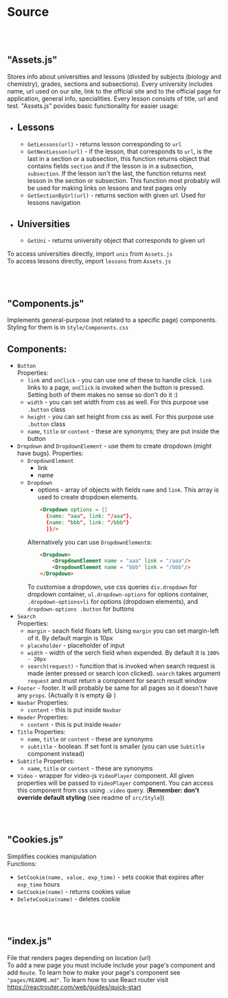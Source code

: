 # Source

<br></br>
## "Assets.js"
Stores info about universities and lessons (divided by subjects (biology and chemistry), grades, sections and subsections). Every university includes name, url used on our site, link to the official site and to the official page for application, general info, specialities. Every lesson consists of title, url and test. "Assets.js" povides basic functionality for easier usage:
* ## Lessons
  * `GetLessons(url)` - returns lesson corresponding to `url`
  * `GetNextLesson(url)` - if the lesson, that corresponds to `url`, is the last in a section or a subsection, this function returns object that contains fields `section` and if the lesson is in a subsection, `subsection`. If the lesson isn't the last, the function returns next lesson in the section or subsection. This function most probably will be used for making links on lessons and test pages only
  * `GetSectionByUrl(url)` - returns section with given url. Used for lessons navigation
* ## Universities
  * `GetUni` - returns university object that corresponds to given url

To access universities directly, import `unis` from `Assets.js`  
To access lessons directly, import `lessons` from `Assets.js`  

<br></br>
## "Components.js"
Implements general-purpose (not related to a specific page) components. Styling for them is in `Style/Components.css`
## Components:
* `Button`  
Properties:  
  * `link` and `onClick` - you can use one of these to handle click. `link` links to a page, `onClick` is invoked when the button is pressed. Setting both of them makes no sense so don't do it :)
  * `width` - you can set width from css as well. For this purpose use `.button` class
  * `height` - you can set height from css as well. For this purpose use `.button` class
  * `name`, `title` or `content` - these are synonyms; they are put inside the button
* `Dropdown` and `DropdownElement` - use them to create dropdown (might have bugs).
Properties:  
  * `DropdownElement`
    * link
    * name
  * `Dropdown`
    * options - array of objects with fields `name` and `link`. This array is used to create dropdown elements. 
    ```html
        <Dropdown options = {[
          {name: "aaa", link: "/aaa"}, 
          {name: "bbb", link: "/bbb"}
          ]}/>
    ```
    Alternatively you can use `DropdownElement`s: 
    ```html
        <Dropdown>
            <DropdownElement name = "aaa" link = "/aaa"/>
            <DropdownElement name = "bbb" link = "/bbb"/>
        </Dropdown>
    ```
    To customise a dropdown, use css queries `div.dropdown` for dropdown container, `ul.dropdown-options` for options container, `.dropdown-options>li` for options (dropdown elements), and `dropdown-options .button` for buttons
* `Search`  
  Properties:  
  * `margin` - seach field floats left. Using `margin` you can set margin-left of it. By default margin is 10px
  * `placeholder` - placeholder of input
  * `width` - width of the serch field when expended. By default it is `100% - 20px`
  * `search(request)` - funcition that is invoked when search request is made (enter pressed or search icon clicked). `search` takes argument `request` and must return a component for search result window
* `Footer` - footer. It will probably be same for all pages so it doesn't have any `props`. (Actually it is empty :smiley: )
* `Navbar` 
  Properties:  
  * `content` - this is put inside `Navbar`
* `Header` 
  Properties:  
  * `content` - this is put inside `Header`
* `Title` 
  Properties:  
  * `name`, `title` or `content` - these are synonyms
  * `subtitle` - boolean. If set font is smaller (you can use `Subtitle` component instead)
* `Subtitle`
  Properties:  
  * `name`, `title` or `content` - these are synonyms
* `Video` - wrapper for video-js `VideoPlayer` component. All given properties will be passed to `VideoPlayer` component. You can access this component from css using `.video` query. (**Remember: don't override default styling** (see readme of `src/Style`))

<br></br>
## "Cookies.js"
Simplifies cookies manipulation  
Functions:  
* `SetCookie(name, value, exp_time)` - sets cookie that expires after `exp_time` hours
* `GetCookie(name)` - returns cookies value
* `DeleteCookie(name)` - deletes cookie

<br></br>
## "index.js"  
File that renders pages depending on location (url)  
To add a new page you must include include your page's component and add `Route`. To learn how to make your page's component see `"pages/README.md"`. To learn how to use React router visit https://reactrouter.com/web/guides/quick-start
